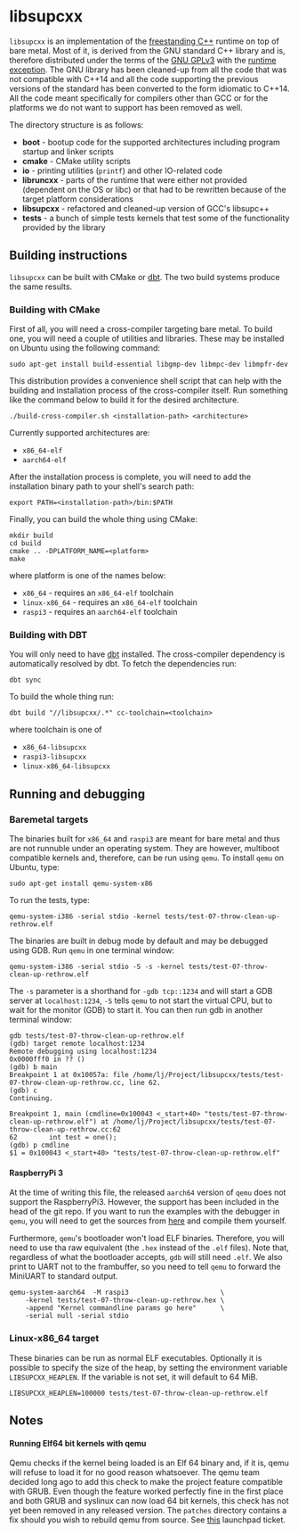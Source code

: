
libsupcxx
=========

`libsupcxx` is an implementation of the [freestanding C++][frstd] runtime on top
of bare metal. Most of it, is derived from the GNU standard C++ library and is,
therefore distributed under the terms of the [GNU GPLv3][gpl] with the
[runtime exception][gcc-rt-exp]. The GNU library has been cleaned-up from all
the code that was not compatible with C++14 and all the code supporting the
previous versions of the standard has been converted to the form idiomatic to
C++14. All the code meant specifically for compilers other than GCC or for the
platforms we do not want to support has been removed as well.

The directory structure is as follows:

 * **boot** - bootup code for the supported architectures including program
   startup and linker scripts
 * **cmake** - CMake utility scripts
 * **io** - printing utilities (`printf`) and other IO-related code
 * **libruncxx** - parts of the runtime that were either not provided (dependent
   on the OS or libc) or that had to be rewritten because of the target platform
   considerations
 * **libsupcxx** - refactored and cleaned-up version of GCC's libsupc++
 * **tests** - a bunch of simple tests kernels that test some of the
   functionality provided by the library


Building instructions
---------------------

`libsupcxx` can be built with CMake or [dbt][dbt]. The two build systems produce the same results.

### Building with CMake ###

First of all, you will need a cross-compiler targeting bare metal. To build one,
you will need a couple of utilities and libraries. These may be installed on
Ubuntu using the following command:

    sudo apt-get install build-essential libgmp-dev libmpc-dev libmpfr-dev

This distribution provides a convenience shell script that can help with the
building and installation process of the cross-compiler itself. Run something
like the command below to build it for the desired architecture.

    ./build-cross-compiler.sh <installation-path> <architecture>

Currently supported architectures are:

 * `x86_64-elf`
 * `aarch64-elf`

After the installation process is complete, you will need to add the
installation binary path to your shell's search path:

    export PATH=<installation-path>/bin:$PATH

Finally, you can build the whole thing using CMake:

    mkdir build
    cd build
    cmake .. -DPLATFORM_NAME=<platform>
    make

where platform is one of the names below:

 * `x86_64` - requires an `x86_64-elf` toolchain
 * `linux-x86_64` - requires an `x86_64-elf` toolchain
 * `raspi3` - requires an `aarch64-elf` toolchain


### Building with DBT ###

You will only need to have [dbt][dbt] installed. The cross-compiler dependency is automatically resolved by dbt.
To fetch the dependencies run:

    dbt sync

To build the whole thing run:

    dbt build "//libsupcxx/.*" cc-toolchain=<toolchain>

where toolchain is one of
 * `x86_64-libsupcxx`
 * `raspi3-libsupcxx`
 * `linux-x86_64-libsupcxx`

Running and debugging
---------------------

### Baremetal targets ###
The binaries built for `x86_64` and `raspi3` are meant for bare metal and thus are not runnuble
under an operating system. They are however, multiboot compatible kernels and,
therefore, can be run using `qemu`. To install `qemu` on Ubuntu, type:

    sudo apt-get install qemu-system-x86

To run the tests, type:

    qemu-system-i386 -serial stdio -kernel tests/test-07-throw-clean-up-rethrow.elf

The binaries are built in debug mode by default and may be debugged using GDB.
Run `qemu` in one terminal window:

    qemu-system-i386 -serial stdio -S -s -kernel tests/test-07-throw-clean-up-rethrow.elf

The `-s` parameter is a shorthand for `-gdb tcp::1234` and will start a GDB
server at `localhost:1234`, `-S` tells `qemu` to not start the virtual CPU,
but to wait for the monitor (GDB) to start it. You can then run gdb in another
terminal window:

    gdb tests/test-07-throw-clean-up-rethrow.elf
    (gdb) target remote localhost:1234
    Remote debugging using localhost:1234
    0x0000fff0 in ?? ()
    (gdb) b main
    Breakpoint 1 at 0x10057a: file /home/lj/Project/libsupcxx/tests/test-07-throw-clean-up-rethrow.cc, line 62.
    (gdb) c
    Continuing.

    Breakpoint 1, main (cmdline=0x100043 <_start+40> "tests/test-07-throw-clean-up-rethrow.elf") at /home/lj/Project/libsupcxx/tests/test-07-throw-clean-up-rethrow.cc:62
    62        int test = one();
    (gdb) p cmdline
    $1 = 0x100043 <_start+40> "tests/test-07-throw-clean-up-rethrow.elf"

#### RaspberryPi 3 ####

At the time of writing this file, the released `aarch64` version of `qemu` does
not support the RaspberryPi3. However, the support has been included in the head
of the git repo. If you want to run the examples with the debugger in `qemu`,
you will need to get the sources from [here][qemu-git] and compile them
yourself.

Furthermore, `qemu`'s bootloader won't load ELF binaries. Therefore, you will
need to use tha raw equivalent (the `.hex` instead of the `.elf` files). Note
that, regardless of what the bootloader accepts, `gdb` will still need `.elf`.
We also print to UART not to the frambuffer, so you need to tell `qemu` to
forward the MiniUART to standard output.

    qemu-system-aarch64  -M raspi3                       \
        -kernel tests/test-07-throw-clean-up-rethrow.hex \
        -append "Kernel commandline params go here"      \
        -serial null -serial stdio

### Linux-x86\_64 target ###

These binaries can be run as normal ELF executables. Optionally it is possible to
specify the size of the heap, by setting the environment variable `LIBSUPCXX_HEAPLEN`.
If the variable is not set, it will default to 64 MiB.

    LIBSUPCXX_HEAPLEN=100000 tests/test-07-throw-clean-up-rethrow.elf

Notes
-----

#### Running Elf64 bit kernels with qemu ####

Qemu checks if the kernel being loaded is an Elf 64 binary and, if it is, qemu
will refuse to load it for no good reason whatsoever. The qemu team decided long
ago to add this check to make the project feature compatible with GRUB. Even
though the feature worked perfectly fine in the first place and both GRUB and
syslinux can now load 64 bit kernels, this check has not yet been removed in any
released version. The `patches` directory contains a fix should you wish to
rebuild qemu from source. See [this][qemu-bug] launchpad ticket.

[frstd]: https://en.cppreference.com/w/cpp/freestanding
[gpl]: https://www.gnu.org/licenses/gpl-3.0.en.html
[gcc-rt-exp]: https://www.gnu.org/licenses/gcc-exception-3.1.en.html
[qemu-bug]: https://bugs.launchpad.net/qemu/+bug/1811888
[qemu-git]: https://github.com/qemu/qemu
[dbt]: https://github.com/daedaleanai/dbt
